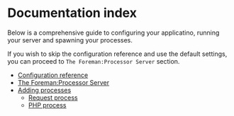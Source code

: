 Documentation index
===================

Below is a comprehensive guide to configuring your applicatino, running your server and spawning your processes.

If you wish to skip the configuration reference and use the default settings, you can proceed to 
`The Foreman:Processor Server` section.

* [Configuration reference](configuration.md)
* [The Foreman:Processor Server](server.md)
* [Adding processes](process.md)
    - [Request process](process-request.md)
    - [PHP process](process-php.md)

